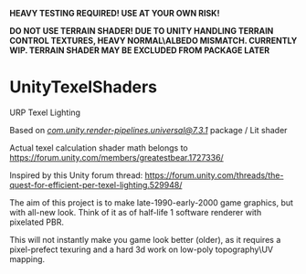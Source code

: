 **HEAVY TESTING REQUIRED! USE AT YOUR OWN RISK!**

**DO NOT USE TERRAIN SHADER! DUE TO UNITY HANDLING TERRAIN CONTROL TEXTURES, HEAVY NORMAL\ALBEDO MISMATCH. CURRENTLY WIP. TERRAIN SHADER MAY BE EXCLUDED FROM PACKAGE LATER**


# UnityTexelShaders
URP Texel Lighting

Based on *com.unity.render-pipelines.universal@7.3.1* package / Lit shader

Actual texel calculation shader math belongs to https://forum.unity.com/members/greatestbear.1727336/

Inspired by this Unity forum thread: https://forum.unity.com/threads/the-quest-for-efficient-per-texel-lighting.529948/

The aim of this project is to make late-1990-early-2000 game graphics, but with all-new look. Think of it as of half-life 1 software renderer with pixelated PBR.

This will not instantly make you game look better (older), as it requires a pixel-prefect texuring and a hard 3d work on low-poly topography\UV mapping.
